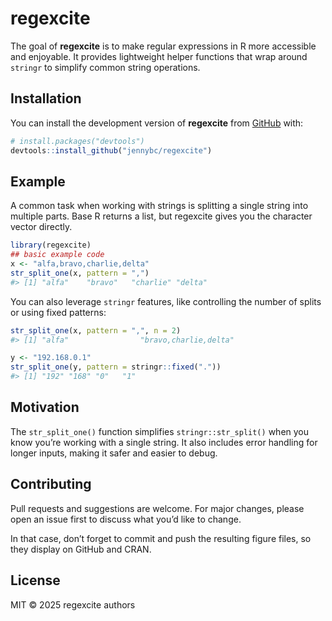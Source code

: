 
<!-- README.md is generated from README.Rmd. Please edit that file -->

# regexcite

<!-- badges: start -->

<!-- badges: end -->

The goal of **regexcite** is to make regular expressions in R more
accessible and enjoyable. It provides lightweight helper functions that
wrap around `stringr` to simplify common string operations.

## Installation

You can install the development version of **regexcite** from
[GitHub](https://github.com/jennybc/regexcite) with:

``` r
# install.packages("devtools")
devtools::install_github("jennybc/regexcite")
```

## Example

A common task when working with strings is splitting a single string
into multiple parts. Base R returns a list, but regexcite gives you the
character vector directly.

``` r
library(regexcite)
## basic example code
x <- "alfa,bravo,charlie,delta"
str_split_one(x, pattern = ",")
#> [1] "alfa"    "bravo"   "charlie" "delta"
```

You can also leverage `stringr` features, like controlling the number of
splits or using fixed patterns:

``` r
str_split_one(x, pattern = ",", n = 2)
#> [1] "alfa"                "bravo,charlie,delta"

y <- "192.168.0.1"
str_split_one(y, pattern = stringr::fixed("."))
#> [1] "192" "168" "0"   "1"
```

## Motivation

The `str_split_one()` function simplifies `stringr::str_split()` when
you know you’re working with a single string. It also includes error
handling for longer inputs, making it safer and easier to debug.

## Contributing

Pull requests and suggestions are welcome. For major changes, please
open an issue first to discuss what you’d like to change.

In that case, don’t forget to commit and push the resulting figure
files, so they display on GitHub and CRAN.

## License

MIT © 2025 regexcite authors
